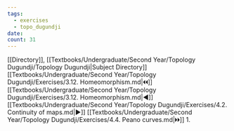 ```yaml
---
tags:
  - exercises
  - topo_dugundji
date: 
count: 31
---
```

[[Directory]], [[Textbooks/Undergraduate/Second Year/Topology Dugundji/Topology Dugundji|Subject Directory]]
[[Textbooks/Undergraduate/Second Year/Topology Dugundji/Exercises/3.12. Homeomorphism.md|🞀🞀]] [[Textbooks/Undergraduate/Second Year/Topology Dugundji/Exercises/3.12. Homeomorphism.md|◀]] [[Textbooks/Undergraduate/Second Year/Topology Dugundji/Exercises/4.2. Continuity of maps.md|▶]] [[Textbooks/Undergraduate/Second Year/Topology Dugundji/Exercises/4.4. Peano curves.md|🞂🞂]]
1. 